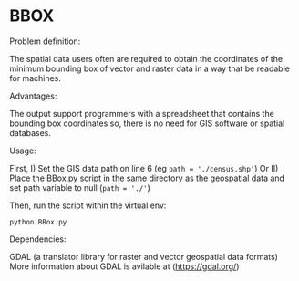 # BBOX

Problem definition:

The spatial data users often are required to obtain the coordinates of the minimum bounding box of vector and raster data in a way that be readable for machines. 


Advantages:

The output support programmers with a spreadsheet that contains the bounding box coordinates so, there is no need for GIS software or spatial databases.

Usage:

First,
    I) Set the GIS data path on line 6 (eg ``` path = './census.shp' ```)
Or
    II) Place the BBox.py script in the same directory as the geospatial data and set path variable to null (``` path = './' ```)

Then, run the script within the virtual env:
```
python BBox.py
```

Dependencies:

GDAL (a translator library for raster and vector geospatial data formats)
More information about GDAL is avilable at (https://gdal.org/)
